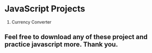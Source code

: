 # JavaScript Projects  
   
1. Currency Converter  
     
     
## Feel free to download any of these project and practice javascript more. Thank you.